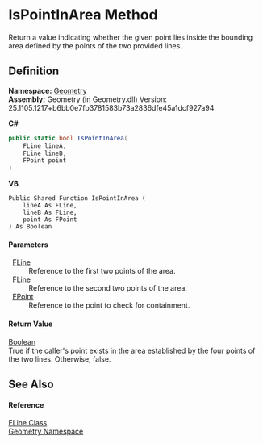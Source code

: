 # IsPointInArea Method


Return a value indicating whether the given point lies inside the bounding area defined by the points of the two provided lines.



## Definition
**Namespace:** <a href="eb409b48-e279-bdb4-daf3-3196b72d55a2.md">Geometry</a>  
**Assembly:** Geometry (in Geometry.dll) Version: 25.1105.1217+b6bb0e7fb3781583b73a2836dfe45a1dcf927a94

**C#**
``` C#
public static bool IsPointInArea(
	FLine lineA,
	FLine lineB,
	FPoint point
)
```
**VB**
``` VB
Public Shared Function IsPointInArea ( 
	lineA As FLine,
	lineB As FLine,
	point As FPoint
) As Boolean
```



#### Parameters
<dl><dt>  <a href="99e8edd0-3bcb-d1f2-0683-cf53bac524c7.md">FLine</a></dt><dd>Reference to the first two points of the area.</dd><dt>  <a href="99e8edd0-3bcb-d1f2-0683-cf53bac524c7.md">FLine</a></dt><dd>Reference to the second two points of the area.</dd><dt>  <a href="477a6142-7b25-5977-263a-a8e4e3c4f582.md">FPoint</a></dt><dd>Reference to the point to check for containment.</dd></dl>

#### Return Value
<a href="https://learn.microsoft.com/dotnet/api/system.boolean" target="_blank" rel="noopener noreferrer">Boolean</a>  
True if the caller's point exists in the area established by the four points of the two lines. Otherwise, false.

## See Also


#### Reference
<a href="99e8edd0-3bcb-d1f2-0683-cf53bac524c7.md">FLine Class</a>  
<a href="eb409b48-e279-bdb4-daf3-3196b72d55a2.md">Geometry Namespace</a>  
